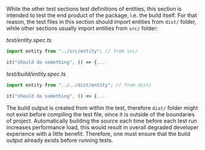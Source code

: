 While the other test sections test definitions of entities, this section is intended to test the end product of the package, i.e. the build itself. For that reason, the test files in this section should import entities from `dist/` folder, while other sections usually import entities from `src/` folder:

_test/entity.spec.ts_

```ts
import entity from "../src/entity"; // from src/

it("should do something", () => {...
```

_test/build/entity.spec.ts_

```ts
import entity from "../../dist/entity"; // from dist/

it("should do something", () => {...
```

The build output is created from within the test, therefore `dist/` folder might not exist before compiling the test file, since it is outside of the boundaries of project. Automatically building the source each time before each test run increases performance load, this would result in overall degraded developer experience with a little benefit. Therefore, one must ensure that the build output already exists before running tests.
